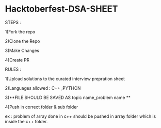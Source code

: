 # Hacktoberfest-DSA-SHEET

STEPS :


1)Fork the repo

2)Clone the Repo

3)Make Changes 

4)Create PR 


RULES :

1)Upload solutions to the  curated interview prepration sheet

2)Languages allowed : C++ ,PYTHON 

3)**FILE SHOULD BE SAVED AS topic name_problem name **

4)Push in correct folder & sub folder

ex : problem of array done in c++ should be pushed in array folder which is inside the c++ folder.


